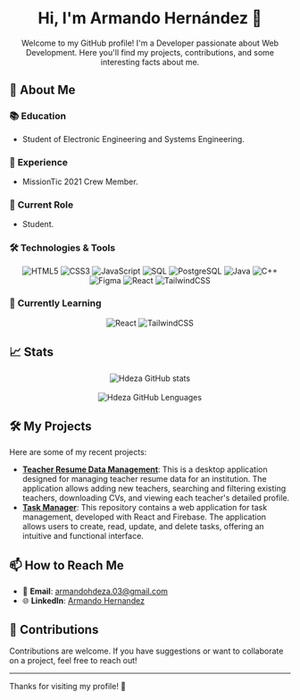 <div align="center">
<h1 align="center">Hi, I'm Armando Hernández 👋</h1>
  <p>Welcome to my GitHub profile! I'm a Developer passionate about Web Development. Here you'll find my projects, contributions, and some interesting facts about me.</p>
</div>

## 🌟 About Me

### 📚 **Education**
- Student of Electronic Engineering and Systems Engineering.

### 🚀 **Experience**
- MissionTic 2021 Crew Member.

### 💼 **Current Role**
- Student.

### 🛠️ **Technologies & Tools**
<p align="center">
    <img src="https://img.shields.io/badge/-HTML5-000?&logo=html5&logoColor=E34F26&style=flat" alt="HTML5">
    <img src="https://img.shields.io/badge/-CSS3-000?&logo=css3&logoColor=1572B6&style=flat" alt="CSS3">
    <img src="https://img.shields.io/badge/-JavaScript-000?&logo=javascript&logoColor=F7DF1E&style=flat" alt="JavaScript">
    <img src="https://img.shields.io/badge/-SQL-000?&logo=sqlite&logoColor=003B57&style=flat" alt="SQL">
    <img src="https://img.shields.io/badge/-PostgreSQL-000?&logo=postgresql&logoColor=4169E1&style=flat" alt="PostgreSQL">
    <img src="https://img.shields.io/badge/-Java-000?&logo=java&logoColor=007396&style=flat" alt="Java">
    <img src="https://img.shields.io/badge/-C++-000?&logo=cplusplus&logoColor=00599C&style=flat" alt="C++">
    <img src="https://img.shields.io/badge/-Figma-000?&logo=figma&logoColor=F24E1E&style=flat" alt="Figma">
    <img src="https://img.shields.io/badge/-React-000?&logo=react&logoColor=61DAFB&style=flat" alt="React">
    <img src="https://img.shields.io/badge/-TailwindCSS-000?&logo=tailwindcss&logoColor=38B2AC&style=flat" alt="TailwindCSS">
</p>

### 🌱 **Currently Learning**
<p align="center">
    <img src="https://img.shields.io/badge/-React-000?&logo=react&logoColor=61DAFB&style=flat" alt="React">
    <img src="https://img.shields.io/badge/-TailwindCSS-000?&logo=tailwindcss&logoColor=38B2AC&style=flat" alt="TailwindCSS">
</p>

## 📈 Stats
<div align=center>
  <img src="https://github-readme-stats.vercel.app/api?username=hdeza&theme=github_dark&show_icons=true" alt="Hdeza GitHub stats">
</div>
<br>
<div align=center>
  <img src="https://github-readme-stats.vercel.app/api/top-langs/?username=hdeza&layout=compact&theme=github_dark&show_icons=true" alt="Hdeza GitHub Lenguages">
</div>



## 🛠️ My Projects

Here are some of my recent projects:

- **[Teacher Resume Data Management](https://github.com/hdeza/Teacher-Resume-Data-Management.git)**: This is a desktop application designed for managing teacher resume data for an institution. The application allows adding new teachers, searching and filtering existing teachers, downloading CVs, and viewing each teacher's detailed profile.
- **[Task Manager](https://github.com/hdeza/Task-Manager.git)**: This repository contains a web application for task management, developed with React and Firebase. The application allows users to create, read, update, and delete tasks, offering an intuitive and functional interface.

## 📫 How to Reach Me

- 📧 **Email**: [armandohdeza.03@gmail.com](mailto:armandohdeza.03@gmail.com)
- 🌐 **LinkedIn**: [Armando Hernandez](https://www.linkedin.com/in/armando-hern%C3%A1ndez-9178a7222/)

## 🤝 Contributions

Contributions are welcome. If you have suggestions or want to collaborate on a project, feel free to reach out!

---

Thanks for visiting my profile! 🚀
